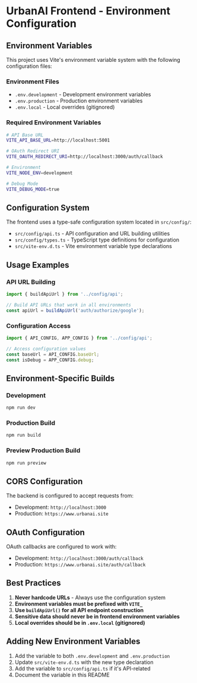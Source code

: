 # UrbanAI Frontend - Environment Configuration

## Environment Variables

This project uses Vite's environment variable system with the following configuration files:

### Environment Files

- `.env.development` - Development environment variables
- `.env.production` - Production environment variables
- `.env.local` - Local overrides (gitignored)

### Required Environment Variables

```bash
# API Base URL
VITE_API_BASE_URL=http://localhost:5001

# OAuth Redirect URI
VITE_OAUTH_REDIRECT_URI=http://localhost:3000/auth/callback

# Environment
VITE_NODE_ENV=development

# Debug Mode
VITE_DEBUG_MODE=true
```

## Configuration System

The frontend uses a type-safe configuration system located in `src/config/`:

- `src/config/api.ts` - API configuration and URL building utilities
- `src/config/types.ts` - TypeScript type definitions for configuration
- `src/vite-env.d.ts` - Vite environment variable type declarations

## Usage Examples

### API URL Building
```typescript
import { buildApiUrl } from '../config/api';

// Build API URLs that work in all environments
const apiUrl = buildApiUrl('auth/authorize/google');
```

### Configuration Access
```typescript
import { API_CONFIG, APP_CONFIG } from '../config/api';

// Access configuration values
const baseUrl = API_CONFIG.baseUrl;
const isDebug = APP_CONFIG.debug;
```

## Environment-Specific Builds

### Development
```bash
npm run dev
```

### Production Build
```bash
npm run build
```

### Preview Production Build
```bash
npm run preview
```

## CORS Configuration

The backend is configured to accept requests from:
- Development: `http://localhost:3000`
- Production: `https://www.urbanai.site`

## OAuth Configuration

OAuth callbacks are configured to work with:
- Development: `http://localhost:3000/auth/callback`
- Production: `https://www.urbanai.site/auth/callback`

## Best Practices

1. **Never hardcode URLs** - Always use the configuration system
2. **Environment variables must be prefixed with `VITE_`**
3. **Use `buildApiUrl()` for all API endpoint construction**
4. **Sensitive data should never be in frontend environment variables**
5. **Local overrides should be in `.env.local` (gitignored)**

## Adding New Environment Variables

1. Add the variable to both `.env.development` and `.env.production`
2. Update `src/vite-env.d.ts` with the new type declaration
3. Add the variable to `src/config/api.ts` if it's API-related
4. Document the variable in this README
